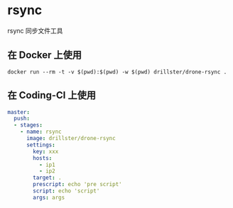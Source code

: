 # rsync

 rsync 同步文件工具

## 在 Docker 上使用

```shell
docker run --rm -t -v $(pwd):$(pwd) -w $(pwd) drillster/drone-rsync .
```

## 在 Coding-CI 上使用

```yml
master:
  push:
  - stages:
    - name: rsync
      image: drillster/drone-rsync
      settings:
        key: xxx
        hosts:
          - ip1
          - ip2
        target: .
        prescript: echo 'pre script'
        script: echo 'script'
        args: args
```
